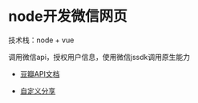 # node开发微信网页

技术栈：node + vue

调用微信api，授权用户信息，使用微信jssdk调用原生能力


* [豆瓣API文档](https://douban-api-docs.zce.me/movie.html)

* [自定义分享](https://juejin.im/post/5d79b1495188255de735206e)